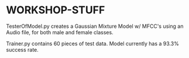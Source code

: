 # WORKSHOP-STUFF


TesterOfModel.py creates a Gaussian Mixture Model w/ MFCC's using an Audio file, for both male and female classes. 

Trainer.py contains 60 pieces of test data. Model currently has a 93.3% success rate. 
